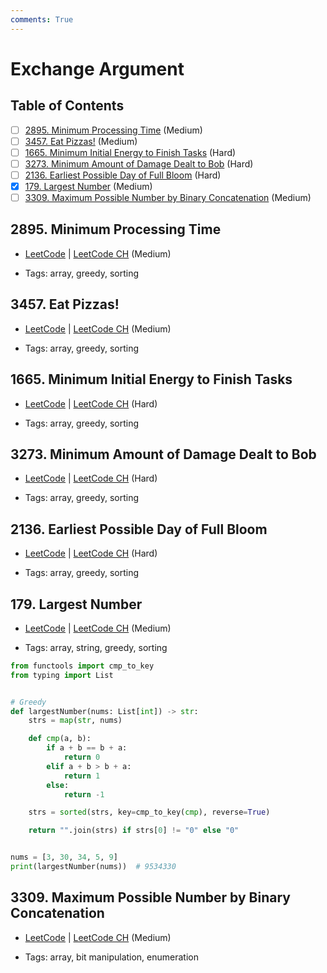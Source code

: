 ```yaml
---
comments: True
---
```


# Exchange Argument

## Table of Contents

- [ ] [2895. Minimum Processing Time](https://leetcode.cn/problems/minimum-processing-time/) (Medium)
- [ ] [3457. Eat Pizzas!](https://leetcode.cn/problems/eat-pizzas/) (Medium)
- [ ] [1665. Minimum Initial Energy to Finish Tasks](https://leetcode.cn/problems/minimum-initial-energy-to-finish-tasks/) (Hard)
- [ ] [3273. Minimum Amount of Damage Dealt to Bob](https://leetcode.cn/problems/minimum-amount-of-damage-dealt-to-bob/) (Hard)
- [ ] [2136. Earliest Possible Day of Full Bloom](https://leetcode.cn/problems/earliest-possible-day-of-full-bloom/) (Hard)
- [x] [179. Largest Number](https://leetcode.cn/problems/largest-number/) (Medium)
- [ ] [3309. Maximum Possible Number by Binary Concatenation](https://leetcode.cn/problems/maximum-possible-number-by-binary-concatenation/) (Medium)

## 2895. Minimum Processing Time

-   [LeetCode](https://leetcode.com/problems/minimum-processing-time/) | [LeetCode CH](https://leetcode.cn/problems/minimum-processing-time/) (Medium)

-   Tags: array, greedy, sorting

## 3457. Eat Pizzas!

-   [LeetCode](https://leetcode.com/problems/eat-pizzas/) | [LeetCode CH](https://leetcode.cn/problems/eat-pizzas/) (Medium)

-   Tags: array, greedy, sorting

## 1665. Minimum Initial Energy to Finish Tasks

-   [LeetCode](https://leetcode.com/problems/minimum-initial-energy-to-finish-tasks/) | [LeetCode CH](https://leetcode.cn/problems/minimum-initial-energy-to-finish-tasks/) (Hard)

-   Tags: array, greedy, sorting

## 3273. Minimum Amount of Damage Dealt to Bob

-   [LeetCode](https://leetcode.com/problems/minimum-amount-of-damage-dealt-to-bob/) | [LeetCode CH](https://leetcode.cn/problems/minimum-amount-of-damage-dealt-to-bob/) (Hard)

-   Tags: array, greedy, sorting

## 2136. Earliest Possible Day of Full Bloom

-   [LeetCode](https://leetcode.com/problems/earliest-possible-day-of-full-bloom/) | [LeetCode CH](https://leetcode.cn/problems/earliest-possible-day-of-full-bloom/) (Hard)

-   Tags: array, greedy, sorting

## 179. Largest Number

-   [LeetCode](https://leetcode.com/problems/largest-number/) | [LeetCode CH](https://leetcode.cn/problems/largest-number/) (Medium)

-   Tags: array, string, greedy, sorting

```python title="179. Largest Number - Python Solution"
from functools import cmp_to_key
from typing import List


# Greedy
def largestNumber(nums: List[int]) -> str:
    strs = map(str, nums)

    def cmp(a, b):
        if a + b == b + a:
            return 0
        elif a + b > b + a:
            return 1
        else:
            return -1

    strs = sorted(strs, key=cmp_to_key(cmp), reverse=True)

    return "".join(strs) if strs[0] != "0" else "0"


nums = [3, 30, 34, 5, 9]
print(largestNumber(nums))  # 9534330

```

## 3309. Maximum Possible Number by Binary Concatenation

-   [LeetCode](https://leetcode.com/problems/maximum-possible-number-by-binary-concatenation/) | [LeetCode CH](https://leetcode.cn/problems/maximum-possible-number-by-binary-concatenation/) (Medium)

-   Tags: array, bit manipulation, enumeration
